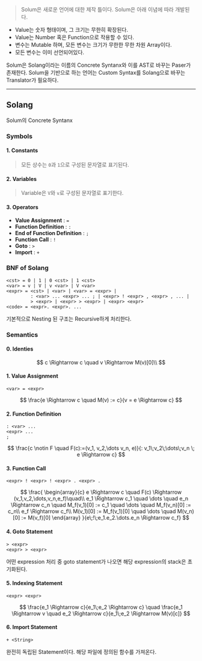 > Solum은 새로운 언어에 대한 제작 틀이다. Solum은 아래 이념에 따라 개발된다.

- Value는 숫자 형태이며, 그 크기는 무한히 확장된다.
- Value는 Number 혹은 Function으로 작용할 수 있다.
- 변수는 Mutable 하며, 모든 변수는 크기가 무한한 무한 차원 Array이다.
- 모든 변수는 이미 선언되어있다.

Solum은 Solang이라는 이름의 Concrete Syntanx와 이를 AST로 바꾸는 Paser가 존재한다.
Solum을 기반으로 하는 언어는 Custom Syntax를 Solang으로 바꾸는 Translator가 필요하다.

---
## Solang

Solum의 Concrete Syntanx
### Symbols
#### 1. Constants
> 모든 상수는 `0`과 `1`으로 구성된 문자열로 표기된다.
#### 2. Variables
> Variable은 `V`와 `v`로 구성된 문자열로 표기한다.
#### 3. Operators
- **Value Assignment** : `=`
- **Function Definition** : `:`
- **End of Function Definition** : `;`
- **Function Call** : `!`
- **Goto** : `>`
- **Import** : `+`

### BNF of Solang

```
<cst> = 0 | 1 | 0 <cst> | 1 <cst>
<var> = v | V | v <var> | V <var>
<expr> = <cst> | <var> | <var> = <expr> |
		 : <var> ... <expr> ... ; | <expr> ! <expr> , <expr> , ... |
		 > <expr> | <expr> > <expr> | <expr> <expr>
<code> = <expr>. <expr>. ...
```

기본적으로 Nesting 된 구조는 Recursive하게 처리한다.
### Semantics

#### 0. Identies
$$
c \Rightarrow c \quad v \Rightarrow M(v)[0]\\
$$
#### 1. Value Assignment

```
<var> = <expr>
```

$$
\frac{e \Rightarrow c \quad M(v) := c}{v = e \Rightarrow c}
$$
#### 2. Function Definition

```
: <var> ... 
<expr> ...
;
```

$$
\frac{c \notin F \quad F(c):=(v_1, v_2,\dots v_n, e)}{: v_1\;v_2\;\dots\;v_n \; e \Rightarrow c}
$$

#### 3. Function Call

```
<expr> ! <expr> ! <expr> . <expr> .
```

$$
\frac{
\begin{array}{c}
e \Rightarrow c \quad F(c) \Rightarrow (v_1,v_2,\dots,v_n,e_f)\quad\\
e_1 \Rightarrow c_1 \quad \dots \quad e_n \Rightarrow c_n \quad
M_f(v_1)[0] := c_1 \quad \dots \quad M_f(v_n)[0] := c_n\\
e_f \Rightarrow c_f\\
M(v_1)[0] := M_f(v_1)[0] \quad \dots \quad M(v_n)[0] := M(v_f)[0]
\end{array}
}{e\;!\;e_1.e_2.\dots.e_n \Rightarrow c_f}
$$
#### 4. Goto Statement

```
> <expr>
<expr> > <expr>
```

어떤 expression 처리 중 goto statement가 나오면 해당 expression의 stack은 초기화된다.

#### 5. Indexing Statement

```
<expr> <expr>
```

$$
\frac{e_1 \Rightarrow c}{e_1\;e_2 \Rightarrow c} \quad
\frac{e_1 \Rightarrow v \quad e_2 \Rightarrow c}{e_1\;e_2 \Rightarrow M(v)[c]}
$$
#### 6. Import Statement

```
+ <String>
```

완전히 독립된 Statement이다. 해당 파일에 정의된 함수를 가져온다.